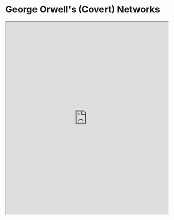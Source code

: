 # George Orwell's (Covert) Networks

[<iframe width="100%" height="600" src="https://krmuth.github.io/orwell.node/visualisations/orwell/"></iframe>](https://krmuth.github.io/orwell.node/visualisations/orwell/)


